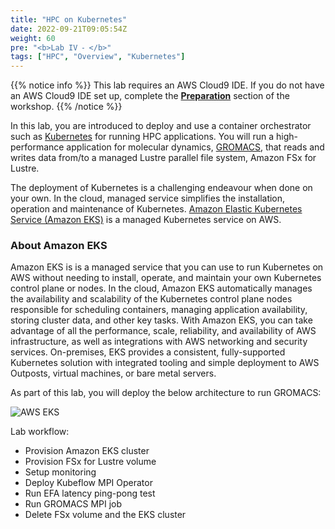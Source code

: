 ```yaml
---
title: "HPC on Kubernetes"
date: 2022-09-21T09:05:54Z
weight: 60
pre: "<b>Lab IV ⁃ </b>"
tags: ["HPC", "Overview", "Kubernetes"]
---
```


<!--
**HPC jobs on Kubernetes**
-->

{{% notice info %}}
This lab requires an AWS Cloud9 IDE. If you do not have an AWS Cloud9 IDE set up, complete the **[Preparation](/02-aws-getting-started.html)** section of the workshop.
{{% /notice %}}

<!--
{{% notice info %}}
This lab requires a Kubernetes cluster. If you are working on this lab as part of an AWS presented event, a cluster is already provisioned in your lab environment. If you do not have a cluster available, you can use the **[provision-eks-cluster](06-provision-eks-cluster)** instructions to provision a new cluster.
{{% /notice %}}
-->

In this lab, you are introduced to deploy and use a container orchestrator such as [Kubernetes](https://kubernetes.io/) for running HPC applications. You will run a high-performance application for molecular dynamics, [GROMACS](https://www.gromacs.org/), that reads and writes data from/to a managed Lustre parallel file system, Amazon FSx for Lustre.

The deployment of Kubernetes is a challenging endeavour when done on your own. In the cloud, managed service simplifies the installation, operation and maintenance of Kubernetes. [Amazon Elastic Kubernetes Service (Amazon EKS)](https://aws.amazon.com/eks/) is a managed Kubernetes service on AWS.

### About Amazon EKS
Amazon EKS is is a managed service that you can use to run Kubernetes on AWS without needing to install, operate, and maintain your own Kubernetes control plane or nodes. In the cloud, Amazon EKS automatically manages the availability and scalability of the Kubernetes control plane nodes responsible for scheduling containers, managing application availability, storing cluster data, and other key tasks. With Amazon EKS, you can take advantage of all the performance, scale, reliability, and availability of AWS infrastructure, as well as integrations with AWS networking and security services. On-premises, EKS provides a consistent, fully-supported Kubernetes solution with integrated tooling and simple deployment to AWS Outposts, virtual machines, or bare metal servers.


As part of this lab, you will deploy the below architecture to run GROMACS:

![AWS EKS](/images/aws-eks/eks-hpc-architecture.png)

Lab workflow:

- Provision Amazon EKS cluster
- Provision FSx for Lustre volume
- Setup monitoring
- Deploy Kubeflow MPI Operator
- Run EFA latency ping-pong test
- Run GROMACS MPI job
- Delete FSx volume and the EKS cluster
